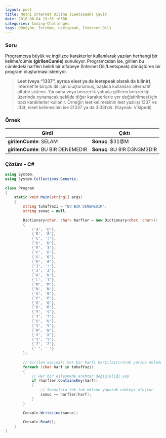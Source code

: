 ```yaml
---
layout: post
title: Metni İnternet Diline (Leetspeak) Çevir
date: 2018-08-04 19:33 +0300
categories: Coding-Challenges
tags: Dönüşüm, Tercüme, Leetspeak, İnternet Dili
---
```

### Soru
Programcıya büyük ve ingilizce karakterler kullanılarak yazılan herhangi bir kelime/cümle **(girilenCumle)** sunuluyor. Programcıdan ise, girilen bu cümledeki harfleri belirli bir alfabeye (İnternet Dili/Leetspeak) dönüştüren bir program oluşturması isteniyor.

> **Leet (veya “1337”, ayrıca eleet ya da leetspeak olarak da bilinir)**, İnternet’te birçok dil için oluşturulmuş, başlıca kullanılan alternatif alfabe sistemi. Yansıma veya benzerlik yoluyla gliflerin benzerliği üzerinde oynanacak şekilde diğer karakterlerle yer değiştirilmesi için bazı karakterler kullanır. Örneğin leet kelimesinin leet yazılışı 1337 ve l33t; eleet kelimesinin ise 31337 ya da 3l33t’dir. (Kaynak: Vikipedi)

### Örnek

| Girdi                              | Çıktı                       |
|------------------------------------|-----------------------------|
| **girilenCumle**: SELAM            | **Sonuç**: $31@M            |
| **girilenCumle**: BU BIR DENEMEDIR | **Sonuç**: 8U 8!R D3N3M3D!R |

### Çözüm - C#
```csharp
using System;
using System.Collections.Generic;
 
class Program
{
    static void Main(string[] args)
    {
        string tuhafYazi = "BU BIR DENEMEDIR";
        string sonuc = null;
 
        Dictionary<char, char> harfler = new Dictionary<char, char>()
        {
            {'A', '@'},
            {'B', '8'},
            {'C', '('},
            {'D', 'D'},
            {'E', '3'},
            {'F', 'F'},
            {'G', '6'},
            {'H', '#'},
            {'I', '!'},
            {'J', 'J'},
            {'K', 'K'},
            {'L', '1'},
            {'M', 'M'},
            {'N', 'N'},
            {'O', '0'},
            {'P', 'P'},
            {'Q', 'Q'},
            {'R', 'R'},
            {'S', '$'},
            {'T', '7'},
            {'U', 'U'},
            {'V', 'V'},
            {'W', 'W'},
            {'X', 'X'},
            {'Y', 'Y'},
            {'Z', '2'},
            {' ', ' '}
        };
 
        // Girilen yazıdaki her bir harfi karşılaştırarak yerine ekleme yap
        foreach (char harf in tuhafYazi)
        {
            // Her bir eşleşmede anahtar değişikliği yap
            if (harfler.ContainsKey(harf))
            {
                // Sonuçlara tek tek ekleme yaparak cümleyi oluştur
                sonuc += harfler[harf];
            }
        }
 
        Console.WriteLine(sonuc);
 
        Console.Read();
    }
}
```